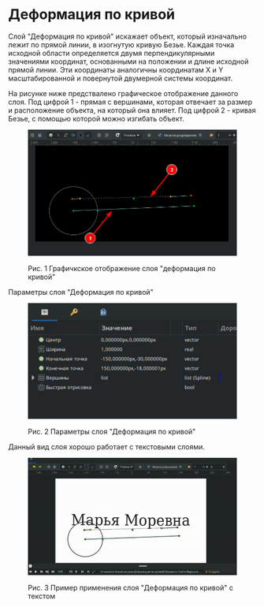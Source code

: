 # Деформация по кривой

Слой "Деформация по кривой" искажает объект, который изначально лежит по прямой линии, в изогнутую кривую Безье. Каждая точка исходной области определяется двумя перпендикулярными значениями координат, основанными на положении и длине исходной прямой линии. Эти координаты аналогичны координатам X и Y масштабированной и повернутой двумерной системы координат.

На рисунке ниже предствалено графическое отображение данного слоя. Под цифрой 1 - прямая с вершинами, которая отвечает за размер и расположение объекта, на который она влияет. Под цифрой 2 - кривая Безье, с помощью которой можно изгибать объект.

<figure><img src="../.gitbook/assets/2024-04-27_15-31.png" alt=""><figcaption><p>Рис. 1 Графичкское отображение слоя "деформация по кривой"</p></figcaption></figure>

Параметры слоя "Деформация по кривой"

<figure><img src="../.gitbook/assets/2024-04-27_14-55.png" alt=""><figcaption><p>Рис. 2 Параметры слоя "Деформация по кривой"</p></figcaption></figure>

Данный вид слоя хорошо работает с текстовыми слоями.

<figure><img src="../.gitbook/assets/text (3).gif" alt=""><figcaption><p>Рис. 3 Пример применения слоя "Деформация по кривой" с текстом</p></figcaption></figure>
